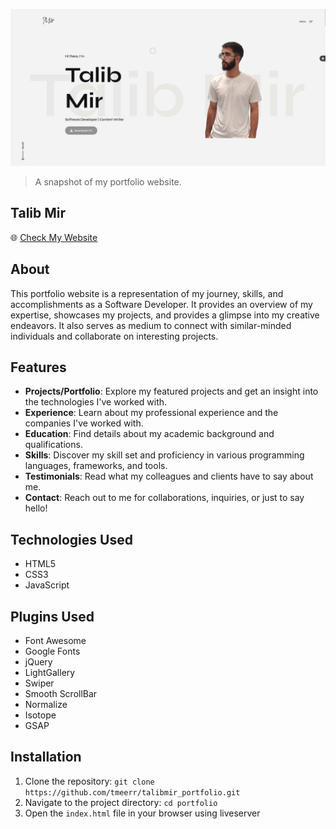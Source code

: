 ![Preview](assets/img/main.png)
> A snapshot of my portfolio website.

## Talib Mir

🌐 [Check My Website](https://tmeerr.github.io/talibmir_portfolio/)

## About

This portfolio website is a representation of my journey, skills, and accomplishments as a Software Developer. It provides an overview of my expertise, showcases my projects, and provides a glimpse into my creative endeavors. It also serves as medium to connect with similar-minded individuals and collaborate on interesting projects.

## Features

- **Projects/Portfolio**: Explore my featured projects and get an insight into the technologies I've worked with.
- **Experience**: Learn about my professional experience and the companies I've worked with.
- **Education**: Find details about my academic background and qualifications.
- **Skills**: Discover my skill set and proficiency in various programming languages, frameworks, and tools.
- **Testimonials**: Read what my colleagues and clients have to say about me.
- **Contact**: Reach out to me for collaborations, inquiries, or just to say hello!

## Technologies Used

- HTML5
- CSS3
- JavaScript

## Plugins Used
- Font Awesome
- Google Fonts
- jQuery
- LightGallery
- Swiper
- Smooth ScrollBar 
- Normalize
- Isotope
- GSAP

## Installation

1. Clone the repository: `git clone https://github.com/tmeerr/talibmir_portfolio.git`
2. Navigate to the project directory: `cd portfolio`
3. Open the `index.html` file in your browser using liveserver
